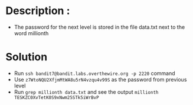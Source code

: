 # Description :
* The password for the next level is stored in the file data.txt next to the word millionth

# Solution

* Run `ssh bandit7@bandit.labs.overthewire.org -p 2220` command
* Use `z7WtoNQU2XfjmMtWA8u5rN4vzqu4v99S` as the password from previous level
* Run `grep millionth data.txt` and see the output `millionth	TESKZC0XvTetK0S9xNwm25STk5iWrBvP`
